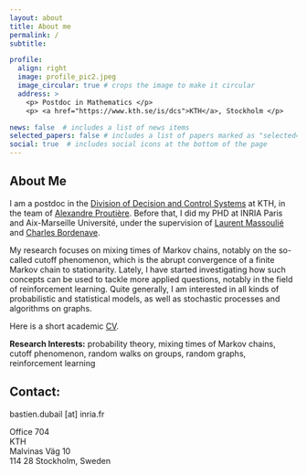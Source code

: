 ```yaml
---
layout: about
title: About me
permalink: /
subtitle:

profile:
  align: right
  image: profile_pic2.jpeg
  image_circular: true # crops the image to make it circular
  address: >
    <p> Postdoc in Mathematics </p>
    <p> <a href="https://www.kth.se/is/dcs">KTH</a>, Stockholm </p>

news: false  # includes a list of news items
selected_papers: false # includes a list of papers marked as "selected={true}"
social: true  # includes social icons at the bottom of the page
---
```


## About Me

I am a postdoc in the [Division of Decision and Control Systems](https://www.kth.se/is/dcs) at KTH, in the team of [Alexandre Proutière](https://people.kth.se/~alepro/). Before that, I did my PHD at INRIA Paris and Aix-Marseille Université, under the supervision of [Laurent Massoulié](https://www.di.ens.fr/laurent.massoulie/) and [Charles Bordenave](http://www.i2m.univ-amu.fr/perso/charles.bordenave/).

My research focuses on mixing times of Markov chains, notably on the so-called cutoff phenomenon, which is the abrupt convergence of a finite Markov chain to stationarity. Lately, I have started investigating how such concepts can be used to tackle more applied questions, notably in the field of reinforcement learning. Quite generally, I am interested in all kinds of probabilistic and statistical models, as well as stochastic processes and algorithms on graphs. 

Here is a short academic [CV](/assets/pdf/CV_english.pdf).

**Research Interests:** probability theory, mixing times of Markov chains, cutoff phenomenon, random walks on groups, random graphs, reinforcement learning

## Contact: 
bastien.dubail [at] inria.fr

Office 704<br>
KTH<br>
Malvinas Väg 10<br>
114 28 Stockholm, Sweden


